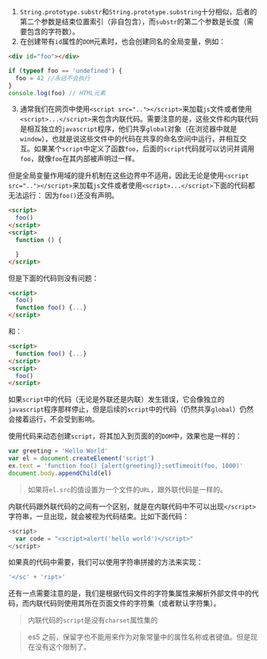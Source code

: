 1. `String.prototype.substr`和`String.prototype.substring`十分相似，后者的第二个参数是结束位置索引（非自包含），而`substr`的第二个参数是长度（需要包含的字符数）。
2. 在创建带有`id`属性的`DOM`元素时，也会创建同名的全局变量，例如：

```html
<div id="foo"></div>
```

```js
if (typeof foo == 'undefined') {
  foo = 42 //永远不会执行
}
console.log(foo) // HTML元素
```

3. 通常我们在网页中使用`<script src=".."></script>`来加载`js`文件或者使用`<script>...</script>`来包含内联代码。需要注意的是，这些文件和内联代码是相互独立的`javascript`程序，他们共享`global`对象（在浏览器中就是`window`），也就是说这些文件中的代码在共享的命名空间中运行，并相互交互。如果某个`script`中定义了函数`foo`，后面的`script`代码就可以访问并调用`foo`，就像`foo`在其内部被声明过一样。

但是全局变量作用域的提升机制在这些边界中不适用，因此无论是使用`<script src=".."></script>`来加载`js`文件或者使用`<script>...</script>`下面的代码都无法运行：
因为`foo()`还没有声明。

```html
<script>
  foo()
</script>
<script>
  function () {

  }
</script>
```

但是下面的代码则没有问题：

```html
<script>
  foo()
  function foo() {...}
</script>
```

和：

```html
<script>
  function foo() {...}
</script>
<script>
  foo()
</script>
```

如果`script`中的代码（无论是外联还是内联）发生错误，它会像独立的`javascript`程序那样停止，但是后续的`script`中的代码（仍然共享`global`）仍然会接着运行，不会受到影响。

使用代码来动态创建`script`，将其加入到页面的的`DOM`中，效果也是一样的：

```js
var greeting = 'Hello World'
var el = document.createElement('script')
ex.text = 'function foo() {alert(greeting)};setTimeoit(foo, 1000)'
document.body.appendChild(el)
```

> 如果将`el.src`的值设置为一个文件的`URL`，跟外联代码是一样的。

内联代码跟外联代码的之间有一个区别，就是在内联代码中不可以出现`</script>`字符串，一旦出现，就会被视为代码结束。比如下面代码：

```js
<script>
  var code = "<script>alert('hello world')</script>"
</script>
```

如果真的代码中需要，我们可以使用字符串拼接的方法来实现：

```js
'</sc' + 'ript>'
```

还有一点需要注意的是，我们是根据代码文件的字符集属性来解析外部文件中的代码，而内联代码则使用其所在页面文件的字符集（或者默认字符集）。

> 内联代码的`script`是没有`charset`属性集的

> es5 之前，保留字也不能用来作为对象常量中的属性名称或者键值。但是现在没有这个限制了。
